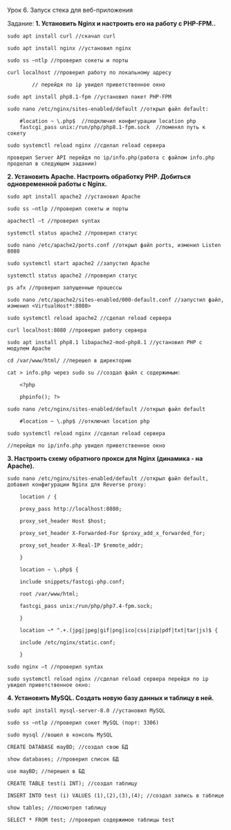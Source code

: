 Урок 6. Запуск стека для веб-приложения

Задание:
**1. Установить Nginx и настроить его на работу с PHP-FPM..**

	sudo apt install curl //скачал curl

	sudo apt install nginx //установил nginx

	sudo ss –ntlp //проверил сокеты и порты

	curl localhost //проверил работу по локальному адресу

			// перейдя по ip увидел приветственное окно

	sudo apt install php8.1-fpm //установил пакет PHP-FPM

	sudo nano /etc/nginx/sites-enabled/default //открыл файл default:

		#location ~ \.php$  //подключил конфигурации location php
		fastcgi_pass unix:/run/php/php8.1-fpm.sock  //поменял путь к сокету

	sudo systemctl reload nginx //сделал reload сервера

	проверил Server API перейдя по ip/info.php(работа с файлом info.php проделал в следующем задании)

**2. Установить Apache. Настроить обработку PHP. Добиться одновременной работы с Nginx.**

	sudo apt install apache2 //установил Apache

	sudo ss –ntlp //проверил сокеты и порты

	apachectl –t //проверил syntax

	systemctl status apache2 //проверил статус

	sudo nano /etc/apache2/ports.conf //открыл файл ports, изменил Listen 8080

	sudo systemctl start apache2 //запустил Apache

	systemctl status apache2 //проверил статус

	ps afx //проверил запущенные процессы

	sudo nano /etc/apache2/sites-enabled/000-default.conf //запустил файл, изменил <VirtualHost*:8080>

	sudo systemctl reload apache2 //сделал reload сервера

	curl localhost:8080 //проверил работу сервера

	sudo apt install php8.1 libapache2-mod-php8.1 //установил PHP с модулем Apache

	cd /var/www/html/ //перешел в директорию

	cat > info.php через sudo su //создал файл с содержимым:

		<?php

		phpinfo(); ?>

	sudo nano /etc/nginx/sites-enabled/default //открыл файл default

		#location ~ \.php$ //отключил location php

	sudo systemctl reload nginx //сделал reload сервера

	//перейдя по ip/info.php увидел приветственное окно


**3. Настроить схему обратного прокси для Nginx (динамика - на Apache).**

	sudo nano /etc/nginx/sites-enabled/default //открыл файл default, добавил конфигурации Nginx для Reverse proxy:

		location / {

		proxy_pass http://localhost:8080;

		proxy_set_header Host $host;

		proxy_set_header X-Forwarded-For $proxy_add_x_forwarded_for;

		proxy_set_header X-Real-IP $remote_addr;

		} 

		location ~ \.php$ {

		include snippets/fastcgi-php.conf;

		root /var/www/html;

		fastcgi_pass unix:/run/php/php7.4-fpm.sock;

		}

		location ~* ^.+.(jpg|jpeg|gif|png|ico|css|zip|pdf|txt|tar|js)$ {

		include /etc/nginx/static.conf;

		} 

	sudo nginx –t //проверил syntax

	sudo systemctl reload nginx //сделал reload сервера перейдя по ip увидел приветственное окно:

**4. Установить MySQL. Создать новую базу данных и таблицу в ней.**

	sudo apt install mysql-server-8.0 //установил MySQL

	sudo ss –ntlp //проверил сокет MySQL (порт: 3306)

	sudo mysql //вошел в консоль MySQL

	CREATE DATABASE mayBD; //создал свою БД

	show databases; //проверил список БД

	use mayBD; //перешел в БД

	CREATE TABLE test(i INT); //создал таблицу

	INSERT INTO test (i) VALUES (1),(2),(3),(4); //создал запись в таблице

	show tables; //посмотрел таблицу

	SELECT * FROM test; //проверил содержимое таблицы test
